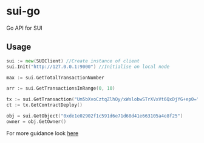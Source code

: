 # sui-go
Go API for SUI
## Usage
```Go
sui := new(SUIClient) //Create instance of client
sui.Init("http://127.0.0.1:9000") //Initialise on local node

max := sui.GetTotalTransactionNumber

arr := sui.GetTransactionsInRange(0, 10)

tx := sui.GetTransaction("Um5bXvoCztqZlhOy/xWslobwSTrXVxVt6QxDjYG+ep0=")
ct := tx.GetContractDeploy()

obj = sui.GetObject("0xde1e02902f1c591d6e71d68d41e663105a4e8f25")
owner = obj.GetOwner()
```
For more guidance look [here](/internal/sui/types)
